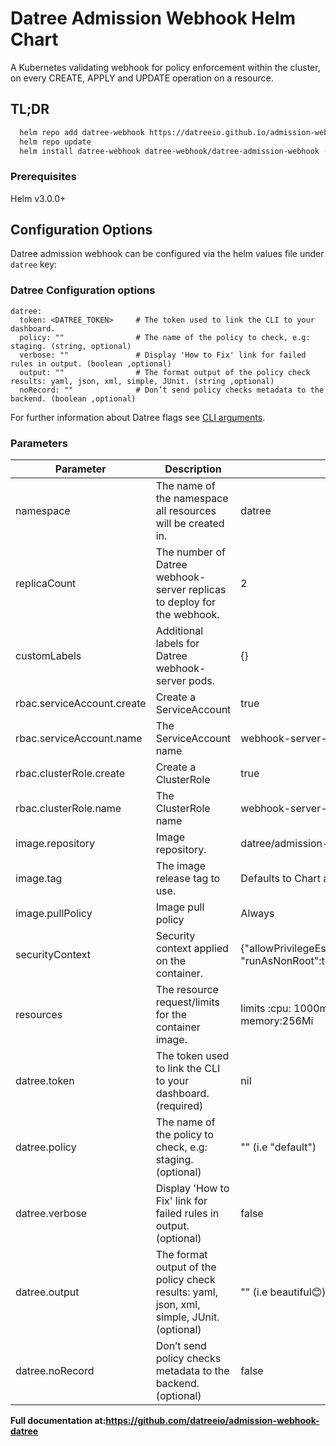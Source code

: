# Datree Admission Webhook Helm Chart

A Kubernetes validating webhook for policy enforcement within the cluster, on every CREATE, APPLY and UPDATE operation on a resource.

## TL;DR

```bash
  helm repo add datree-webhook https://datreeio.github.io/admission-webhook-datree/
  helm repo update
  helm install datree-webhook datree-webhook/datree-admission-webhook --set datree.token=<DATREE_TOKEN>
```

### Prerequisites

Helm v3.0.0+

## Configuration Options

Datree admission webhook can be configured via the helm values file under `datree` key:

### Datree Configuration options

```
datree:
  token: <DATREE_TOKEN>     # The token used to link the CLI to your dashboard.
  policy: ""                # The name of the policy to check, e.g: staging. (string, optional)
  verbose: ""               # Display 'How to Fix' link for failed rules in output. (boolean ,optional)
  output: ""                # The format output of the policy check results: yaml, json, xml, simple, JUnit. (string ,optional)
  noRecord: ""              # Don’t send policy checks metadata to the backend. (boolean ,optional)
```

For further information about Datree flags see [CLI arguments](https://hub.datree.io/setup/cli-arguments).

### Parameters

| Parameter                  | Description                                                                               | Default                                                                                                 |     |     |
| -------------------------- | ----------------------------------------------------------------------------------------- | ------------------------------------------------------------------------------------------------------- | --- | --- |
| namespace                  | The name of the namespace all resources will be created in.                               | datree                                                                                                  |     |     |
| replicaCount               | The number of Datree webhook-server replicas to deploy for the webhook.                   | 2                                                                                                       |     |     |
| customLabels               | Additional labels for Datree webhook-server pods.                                         | {}                                                                                                      |     |     |
| rbac.serviceAccount.create | Create a ServiceAccount                                                                   | true                                                                                                    |     |     |
| rbac.serviceAccount.name   | The ServiceAccount name                                                                   | webhook-server-datree                                                                                   |     |     |
| rbac.clusterRole.create    | Create a ClusterRole                                                                      | true                                                                                                    |     |     |
| rbac.clusterRole.name      | The ClusterRole name                                                                      | webhook-server-datree                                                                                   |     |     |
| image.repository           | Image repository.                                                                         | datree/admission-webhook                                                                                |     |     |
| image.tag                  | The image release tag to use.                                                             | Defaults to Chart appVersion                                                                            |     |     |
| image.pullPolicy           | Image pull policy                                                                         | Always                                                                                                  |     |     |
| securityContext            | Security context applied on the container.                                                | {"allowPrivilegeEscalation":false,"readOnlyRootFilesystem":true, "runAsNonRoot":true,"runAsUser":25000} |     |     |
| resources                  | The resource request/limits for the container image.                                      | limits :cpu: 1000m, memory: 512Mi requests: cpu:100m, memory:256Mi                                      |     |     |
| datree.token               | The token used to link the CLI to your dashboard. (required)                              | nil                                                                                                     |     |     |
| datree.policy              | The name of the policy to check, e.g: staging. (optional)                                 | "" (i.e "default")                                                                                      |     |     |
| datree.verbose             | Display 'How to Fix' link for failed rules in output. (optional)                          | false                                                                                                   |     |     |
| datree.output              | The format output of the policy check results: yaml, json, xml, simple, JUnit. (optional) | "" (i.e beautiful😊)                                                                                    |     |     |
| datree.noRecord            | Don’t send policy checks metadata to the backend. (optional)                              | false                                                                                                   |     |     |


**Full documentation at:https://github.com/datreeio/admission-webhook-datree**
